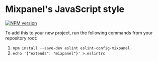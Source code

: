 # Mixpanel's JavaScript style
[![NPM version](https://img.shields.io/npm/v/eslint-config-mixpanel.svg)](https://www.npmjs.com/package/eslint-config-mixpanel)

To add this to your new project, run the following commands from your
repository root:

1. `npm install --save-dev eslint eslint-config-mixpanel`
1. `echo '{"extends": "mixpanel"}' >.eslintrc`
